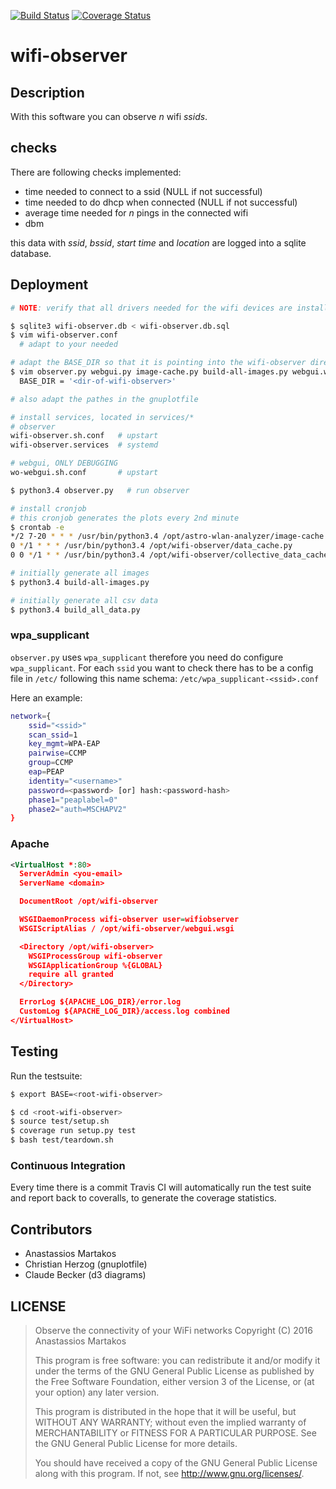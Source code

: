 [![Build Status](https://travis-ci.org/realm01/wifi-observer.svg?branch=master)](https://travis-ci.org/realm01/wifi-observer)
[![Coverage Status](https://coveralls.io/repos/github/realm01/wifi-observer/badge.svg?branch=master)](https://coveralls.io/github/realm01/wifi-observer?branch=master)

wifi-observer
=============
Description
-----------
With this software you can observe *n* wifi *ssids*.

checks
------
There are following checks implemented:
  - time needed to connect to a ssid (NULL if not successful)
  - time needed to do dhcp when connected (NULL if not successful)
  - average time needed for *n* pings in the connected wifi
  - dbm

this data with *ssid*, *bssid*, *start time* and *location* are logged into a sqlite database.

Deployment
----------
```sh
# NOTE: verify that all drivers needed for the wifi devices are installed and loaded

$ sqlite3 wifi-observer.db < wifi-observer.db.sql
$ vim wifi-observer.conf
  # adapt to your needed

# adapt the BASE_DIR so that it is pointing into the wifi-observer directory
$ vim observer.py webgui.py image-cache.py build-all-images.py webgui.wsgi
  BASE_DIR = '<dir-of-wifi-observer>'

# also adapt the pathes in the gnuplotfile

# install services, located in services/*
# observer
wifi-observer.sh.conf   # upstart
wifi-observer.services  # systemd

# webgui, ONLY DEBUGGING
wo-webgui.sh.conf       # upstart

$ python3.4 observer.py   # run observer

# install cronjob
# this cronjob generates the plots every 2nd minute
$ crontab -e
*/2 7-20 * * * /usr/bin/python3.4 /opt/astro-wlan-analyzer/image-cache.py
0 */1 * * * /usr/bin/python3.4 /opt/wifi-observer/data_cache.py
0 0 */1 * * /usr/bin/python3.4 /opt/wifi-observer/collective_data_cache.py

# initially generate all images
$ python3.4 build-all-images.py

# initially generate all csv data
$ python3.4 build_all_data.py
```

### wpa_supplicant
`observer.py` uses `wpa_supplicant` therefore you need do configure `wpa_supplicant`. For each `ssid` you want to check there has to be a config file in `/etc/` following this name schema: `/etc/wpa_supplicant-<ssid>.conf`

Here an example:

```sh
network={
	ssid="<ssid>"
	scan_ssid=1
	key_mgmt=WPA-EAP
	pairwise=CCMP
	group=CCMP
	eap=PEAP
	identity="<username>"
	password=<password> [or] hash:<password-hash>
	phase1="peaplabel=0"
	phase2="auth=MSCHAPV2"
}
```

### Apache
```xml
<VirtualHost *:80>
  ServerAdmin <you-email>
  ServerName <domain>

  DocumentRoot /opt/wifi-observer

  WSGIDaemonProcess wifi-observer user=wifiobserver
  WSGIScriptAlias / /opt/wifi-observer/webgui.wsgi

  <Directory /opt/wifi-observer>
    WSGIProcessGroup wifi-observer
    WSGIApplicationGroup %{GLOBAL}
    require all granted
  </Directory>

  ErrorLog ${APACHE_LOG_DIR}/error.log
  CustomLog ${APACHE_LOG_DIR}/access.log combined
</VirtualHost>
```

Testing
-------
Run the testsuite:
```sh
$ export BASE=<root-wifi-observer>

$ cd <root-wifi-observer>
$ source test/setup.sh
$ coverage run setup.py test
$ bash test/teardown.sh
```

### Continuous Integration
Every time there is a commit Travis CI will automatically run the test suite and report back to coveralls, to generate the coverage statistics.

Contributors
------------
  - Anastassios Martakos
  - Christian Herzog (gnuplotfile)
  - Claude Becker (d3 diagrams)

LICENSE
-------
> Observe the connectivity of your WiFi networks
>     Copyright (C) 2016 Anastassios Martakos
>
> This program is free software: you can redistribute it and/or modify
> it under the terms of the GNU General Public License as published by
> the Free Software Foundation, either version 3 of the License, or
> (at your option) any later version.
>
> This program is distributed in the hope that it will be useful,
> but WITHOUT ANY WARRANTY; without even the implied warranty of
> MERCHANTABILITY or FITNESS FOR A PARTICULAR PURPOSE.  See the
> GNU General Public License for more details.
>
> You should have received a copy of the GNU General Public License
> along with this program.  If not, see <http://www.gnu.org/licenses/>.
